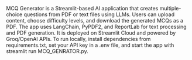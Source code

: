 MCQ Generator is a Streamlit-based AI application that creates multiple-choice questions from PDF or text files using LLMs. Users can upload content, choose difficulty levels, and download the generated MCQs as a PDF. The app uses LangChain, PyPDF2, and ReportLab for text processing and PDF generation. It is deployed on Streamlit Cloud and powered by Groq/OpenAI APIs. To run locally, install dependencies from requirements.txt, set your API key in a .env file, and start the app with streamlit run MCQ_GENRATOR.py.
